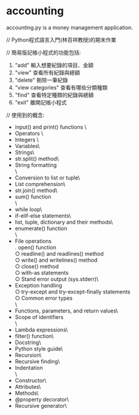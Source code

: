 # accounting
accounting.py is a money management application.

// Python程式語言入門(林百祥教授)的期末作業

// 簡易版記帳小程式的功能包括:

1. "add" 輸入想要紀錄的項目、金額
2. "view" 查看所有紀錄與總額
3. "delete" 刪除一筆紀錄
4. "view categories" 查看有哪些分類種類
5. "find" 查看特定種類的紀錄與總額
6. "exit" 離開記帳小程式

// 使用到的概念:
* input() and print() functions \
* Operators \
* Integers \
* Variables\
* Strings\
* str.split() method\
* String formatting\
 \
* Conversion to list or tuple\
* List comprehension\
* str.join() method\
* sum() function\
\
* while loop\
* if-elif-else statements\
* list, tuple, dictionary and their methods\
* enumerate() function\
\
* File operations\
    *.* open() function\
    ○ readline() and readlines() method\
    ○ write() and writelines() method\
    ○ close() method\
    ○ with-as statements\
    ○ Stand error output (sys.stderr)\
* Exception handling\
    ○ try-except and try-except-finally statements\
    ○ Common error types\
\
* Functions, parameters, and return values\
* Scope of identifiers\
\
* Lambda expressions\
* filter() function\
* Docstring\
* Python style guide\
* Recursion\
* Recursive finding\
* Indentation\
\
* Constructor\
* Attributes\
* Methods\
* @property decorator\
* Recursive generator\